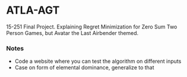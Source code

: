 # ATLA-AGT

15-251 Final Project. Explaining Regret Minimization for Zero Sum Two Person Games, but Avatar the Last Airbender themed.

### Notes

- Code a website where you can test the algorithm on different inputs
- Case on form of elemental dominance, generalize to that
